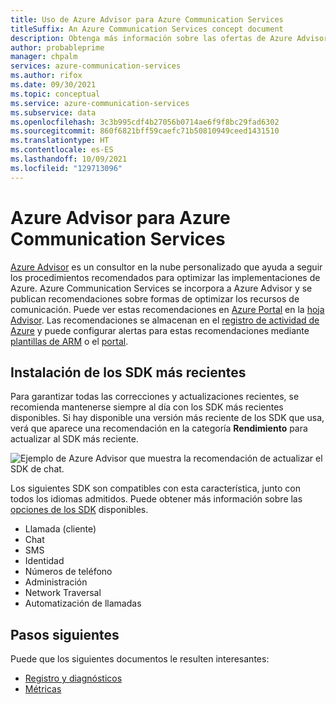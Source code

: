 ```yaml
---
title: Uso de Azure Advisor para Azure Communication Services
titleSuffix: An Azure Communication Services concept document
description: Obtenga más información sobre las ofertas de Azure Advisor para Azure Communication Services.
author: probableprime
manager: chpalm
services: azure-communication-services
ms.author: rifox
ms.date: 09/30/2021
ms.topic: conceptual
ms.service: azure-communication-services
ms.subservice: data
ms.openlocfilehash: 3c3b995cdf4b27056b0714ae6f9f8bc29fad6302
ms.sourcegitcommit: 860f6821bff59caefc71b50810949ceed1431510
ms.translationtype: HT
ms.contentlocale: es-ES
ms.lasthandoff: 10/09/2021
ms.locfileid: "129713096"
---
```

# <a name="azure-advisor-for-azure-communication-services"></a>Azure Advisor para Azure Communication Services

[Azure Advisor](../../advisor/advisor-overview.md) es un consultor en la nube personalizado que ayuda a seguir los procedimientos recomendados para optimizar las implementaciones de Azure. Azure Communication Services se incorpora a Azure Advisor y se publican recomendaciones sobre formas de optimizar los recursos de comunicación. Puede ver estas recomendaciones en [Azure Portal](https://portal.azure.com) en la [hoja Advisor](https://portal.azure.com/#blade/Microsoft_Azure_Expert/AdvisorMenuBlade/overview). Las recomendaciones se almacenan en el [registro de actividad de Azure](../../azure-monitor/essentials/platform-logs-overview.md) y puede configurar alertas para estas recomendaciones mediante [plantillas de ARM](../../advisor/advisor-alerts-arm.md) o el [portal](../../advisor/advisor-alerts-portal.md). 

## <a name="install-the-latest-sdks"></a>Instalación de los SDK más recientes

Para garantizar todas las correcciones y actualizaciones recientes, se recomienda mantenerse siempre al día con los SDK más recientes disponibles. Si hay disponible una versión más reciente de los SDK que usa, verá que aparece una recomendación en la categoría **Rendimiento** para actualizar al SDK más reciente.

![Ejemplo de Azure Advisor que muestra la recomendación de actualizar el SDK de chat.](./media/advisor-chat-sdk-update-example.png)

Los siguientes SDK son compatibles con esta característica, junto con todos los idiomas admitidos. Puede obtener más información sobre las [opciones de los SDK](./sdk-options.md) disponibles.

* Llamada (cliente)
* Chat
* SMS
* Identidad
* Números de teléfono
* Administración
* Network Traversal
* Automatización de llamadas

## <a name="next-steps"></a>Pasos siguientes

Puede que los siguientes documentos le resulten interesantes:

- [Registro y diagnósticos](./logging-and-diagnostics.md)
- [Métricas](./metrics.md)
